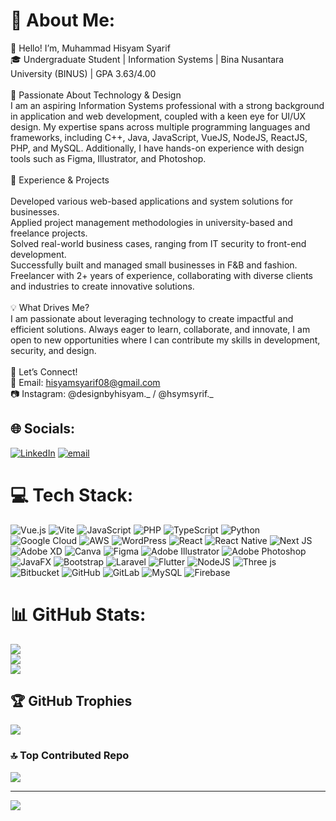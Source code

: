 # 💫 About Me:
👋 Hello! I’m, Muhammad Hisyam Syarif<br>🎓 Undergraduate Student | Information Systems | Bina Nusantara University (BINUS) | GPA 3.63/4.00<br><br>🚀 Passionate About Technology & Design<br>I am an aspiring Information Systems professional with a strong background in application and web development, coupled with a keen eye for UI/UX design. My expertise spans across multiple programming languages and frameworks, including C++, Java, JavaScript, VueJS, NodeJS, ReactJS, PHP, and MySQL. Additionally, I have hands-on experience with design tools such as Figma, Illustrator, and Photoshop.<br><br>💼 Experience & Projects<br><br>Developed various web-based applications and system solutions for businesses.<br>Applied project management methodologies in university-based and freelance projects.<br>Solved real-world business cases, ranging from IT security to front-end development.<br>Successfully built and managed small businesses in F&B and fashion.<br>Freelancer with 2+ years of experience, collaborating with diverse clients and industries to create innovative solutions.<br><br>💡 What Drives Me?<br>I am passionate about leveraging technology to create impactful and efficient solutions. Always eager to learn, collaborate, and innovate, I am open to new opportunities where I can contribute my skills in development, security, and design.<br><br>📩 Let’s Connect!<br>📧 Email: hisyamsyarif08@gmail.com<br>📷 Instagram: @designbyhisyam._ / @hsymsyrif._


## 🌐 Socials:
[![LinkedIn](https://img.shields.io/badge/LinkedIn-%230077B5.svg?logo=linkedin&logoColor=white)](https://linkedin.com/in/https://www.linkedin.com/in/hisyamsyarif/) [![email](https://img.shields.io/badge/Email-D14836?logo=gmail&logoColor=white)](mailto:hisyamsyarif08@gmail.com) 

# 💻 Tech Stack:
![Vue.js](https://img.shields.io/badge/vue.js-%2335495e.svg?style=for-the-badge&logo=vuedotjs&logoColor=%234FC08D) ![Vite](https://img.shields.io/badge/vite-%23646CFF.svg?style=for-the-badge&logo=vite&logoColor=white) ![JavaScript](https://img.shields.io/badge/javascript-%23323330.svg?style=for-the-badge&logo=javascript&logoColor=%23F7DF1E) ![PHP](https://img.shields.io/badge/php-%23777BB4.svg?style=for-the-badge&logo=php&logoColor=white) ![TypeScript](https://img.shields.io/badge/typescript-%23007ACC.svg?style=for-the-badge&logo=typescript&logoColor=white) ![Python](https://img.shields.io/badge/python-3670A0?style=for-the-badge&logo=python&logoColor=ffdd54) ![Google Cloud](https://img.shields.io/badge/GoogleCloud-%234285F4.svg?style=for-the-badge&logo=google-cloud&logoColor=white) ![AWS](https://img.shields.io/badge/AWS-%23FF9900.svg?style=for-the-badge&logo=amazon-aws&logoColor=white) ![WordPress](https://img.shields.io/badge/WordPress-%23117AC9.svg?style=for-the-badge&logo=WordPress&logoColor=white) ![React](https://img.shields.io/badge/react-%2320232a.svg?style=for-the-badge&logo=react&logoColor=%2361DAFB) ![React Native](https://img.shields.io/badge/react_native-%2320232a.svg?style=for-the-badge&logo=react&logoColor=%2361DAFB) ![Next JS](https://img.shields.io/badge/Next-black?style=for-the-badge&logo=next.js&logoColor=white) ![Adobe XD](https://img.shields.io/badge/Adobe%20XD-470137?style=for-the-badge&logo=Adobe%20XD&logoColor=#FF61F6) ![Canva](https://img.shields.io/badge/Canva-%2300C4CC.svg?style=for-the-badge&logo=Canva&logoColor=white) ![Figma](https://img.shields.io/badge/figma-%23F24E1E.svg?style=for-the-badge&logo=figma&logoColor=white) ![Adobe Illustrator](https://img.shields.io/badge/adobe%20illustrator-%23FF9A00.svg?style=for-the-badge&logo=adobe%20illustrator&logoColor=white) ![Adobe Photoshop](https://img.shields.io/badge/adobe%20photoshop-%2331A8FF.svg?style=for-the-badge&logo=adobe%20photoshop&logoColor=white) ![JavaFX](https://img.shields.io/badge/javafx-%23FF0000.svg?style=for-the-badge&logo=javafx&logoColor=white) ![Bootstrap](https://img.shields.io/badge/bootstrap-%238511FA.svg?style=for-the-badge&logo=bootstrap&logoColor=white) ![Laravel](https://img.shields.io/badge/laravel-%23FF2D20.svg?style=for-the-badge&logo=laravel&logoColor=white) ![Flutter](https://img.shields.io/badge/Flutter-%2302569B.svg?style=for-the-badge&logo=Flutter&logoColor=white) ![NodeJS](https://img.shields.io/badge/node.js-6DA55F?style=for-the-badge&logo=node.js&logoColor=white) ![Three js](https://img.shields.io/badge/threejs-black?style=for-the-badge&logo=three.js&logoColor=white) ![Bitbucket](https://img.shields.io/badge/bitbucket-%230047B3.svg?style=for-the-badge&logo=bitbucket&logoColor=white) ![GitHub](https://img.shields.io/badge/github-%23121011.svg?style=for-the-badge&logo=github&logoColor=white) ![GitLab](https://img.shields.io/badge/gitlab-%23181717.svg?style=for-the-badge&logo=gitlab&logoColor=white) ![MySQL](https://img.shields.io/badge/mysql-4479A1.svg?style=for-the-badge&logo=mysql&logoColor=white) ![Firebase](https://img.shields.io/badge/firebase-a08021?style=for-the-badge&logo=firebase&logoColor=ffcd34)
# 📊 GitHub Stats:
![](https://github-readme-stats.vercel.app/api?username=hsymsyrif&theme=dark&hide_border=false&include_all_commits=false&count_private=false)<br/>
![](https://nirzak-streak-stats.vercel.app/?user=hsymsyrif&theme=dark&hide_border=false)<br/>
![](https://github-readme-stats.vercel.app/api/top-langs/?username=hsymsyrif&theme=dark&hide_border=false&include_all_commits=false&count_private=false&layout=compact)

## 🏆 GitHub Trophies
![](https://github-profile-trophy.vercel.app/?username=hsymsyrif&theme=radical&no-frame=false&no-bg=false&margin-w=4)

### 🔝 Top Contributed Repo
![](https://github-contributor-stats.vercel.app/api?username=hsymsyrif&limit=5&theme=dark&combine_all_yearly_contributions=true)

---
[![](https://visitcount.itsvg.in/api?id=hsymsyrif&icon=0&color=0)](https://visitcount.itsvg.in)
